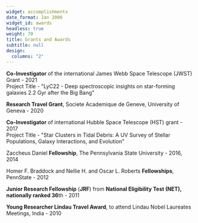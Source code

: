 ```yaml
---
widget: accomplishments
date_format: Jan 2006
widget_id: awards
headless: true
weight: 70
title: Grants and Awards
subtitle: null
design:
  columns: "2"
---
```

**Co-Investigator** of the international James Webb Space Telescope (JWST) Grant - 2021\
Project Title - "LyC22 - Deep spectroscopic insights on star-forming galaxies 2.2 Gyr after the Big Bang"

**Research Travel Grant**, Societe Academique de Geneve, University of Geneva - 2020

**Co-Investigator** of international Hubble Space Telescope (HST) grant - 2017\
Project Title - "Star Clusters in Tidal Debris: A UV Survey of Stellar Populations, Galaxy Interactions, and Evolution"

Zaccheus Daniel **Fellowship**, The Pennsylvania State University - 2016, 2014

Homer F. Braddock and Nellie H. and Oscar L. Roberts **Fellowships**, PennState - 2012

**Junior Research Fellowship** (**JRF**) from **National Eligibility Test (NET), nationally ranked 36**th -  2011

**Young Researcher Lindau Travel Award**, to attend Lindau Nobel Laureates Meetings, India - 2010
